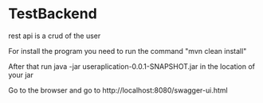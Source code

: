 # TestBackend

rest api is a crud of the user


For install the program you need to run the command "mvn clean install"


After that run java -jar useraplication-0.0.1-SNAPSHOT.jar in the location of your jar

Go to the browser and go to http://localhost:8080/swagger-ui.html 







